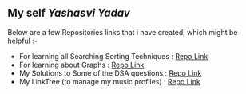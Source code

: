## My self $Yashasvi$ $Yadav$ 

Below are a few Repositories links that i have created, which might be helpful :- 

- For learning all Searching Sorting Techniques : [Repo Link](https://github.com/yashasviyadav1/Searching-Sorting)
- For learning about Graphs : [Repo Link](https://github.com/yashasviyadav1/Graphs)
- My Solutions to Some of the DSA questions : [Repo Link](https://github.com/yashasviyadav1/DSA-Questions)
- My LinkTree (to manage my music profiles) : [Repo Link](https://github.com/yashasviyadav1/linktree)

<!---
yashasviyadav1/yashasviyadav1 is a ✨ special ✨ repository because its `README.md` (this file) appears on your GitHub profile.
You can click the Preview link to take a look at your changes.
--->
